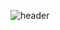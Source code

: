 ![header](https://capsule-render.vercel.app/api?type=Waving&color=auto&height=200&section=header&text=kongom2&fontSize=90)
